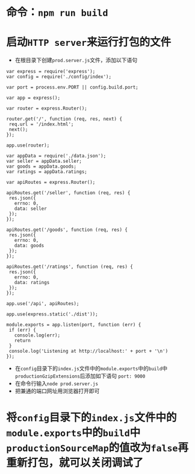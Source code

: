 # 命令：`npm run build`
# 启动`HTTP server`来运行打包的文件
 * 在根目录下创建`prod.server.js`文件，添加以下语句
 ```
 var express = require('express');
 var config = require('./config/index');

 var port = process.env.PORT || config.build.port;

 var app = express();

 var router = express.Router();

 router.get('/', function (req, res, next) {
  req.url = '/index.html';
  next();
 });

 app.use(router);

 var appData = require('./data.json');
 var seller = appData.seller;
 var goods = appData.goods;
 var ratings = appData.ratings;

 var apiRoutes = express.Router();

 apiRoutes.get('/seller', function (req, res) {
  res.json({
    errno: 0,
    data: seller
  });
 });

 apiRoutes.get('/goods', function (req, res) {
  res.json({
    errno: 0,
    data: goods
  });
 });

 apiRoutes.get('/ratings', function (req, res) {
  res.json({
    errno: 0,
    data: ratings
  });
 });

 app.use('/api', apiRoutes);

 app.use(express.static('./dist'));

 module.exports = app.listen(port, function (err) {
  if (err) {
    console.log(err);
    return
  }
  console.log('Listening at http://localhost:' + port + '\n')
 });

 ```
 * 在`config`目录下的`index.js`文件中的`module.exports`中的`build`中`productionGzipExtensions`后添加如下语句
   `port: 9000`
 * 在命令行输入`node prod.server.js`
 * 把兼通的端口网址用浏览器打开即可
 
# 将`config`目录下的`index.js`文件中的`module.exports`中的`build`中`productionSourceMap`的值改为`false`再重新打包，就可以关闭调试了